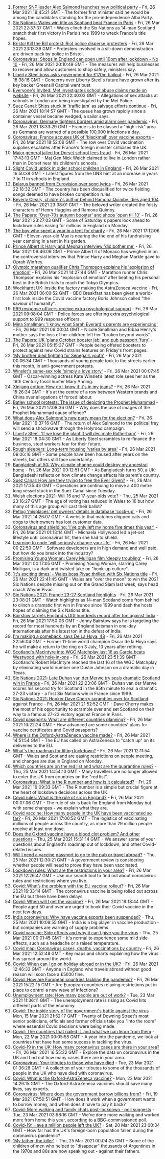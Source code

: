 1. [Former SNP leader Alex Salmond launches new political party](https://www.bbc.co.uk/news/uk-scotland-56539696) - Fri, 26 Mar 2021 18:45:21 GMT - The former first minister said he would be among the candidates standing for the pro-independence Alba Party.
2. [Six Nations: Wales win title as Scotland beat France in Paris](https://www.bbc.co.uk/sport/rugby-union/56545048) - Fri, 26 Mar 2021 22:37:37 GMT - Wales clinch the Six Nations as 14-man Scotland snatch their first victory in Paris since 1999 to wreck France's title hopes.
3. [Bristol Kill the Bill protest: Riot police disperse protesters](https://www.bbc.co.uk/news/uk-england-bristol-56542893) - Fri, 26 Mar 2021 23:13:39 GMT - Protesters involved in a sit-down demonstration are driven back by police in Bristol.
4. [Coronavirus: Shops in England can open until 10pm after lockdown - No 10](https://www.bbc.co.uk/news/uk-56544235) - Fri, 26 Mar 2021 20:10:49 GMT - The measures will help businesses to recover and allow customers to shop safely, ministers say.
5. [Liberty Steel boss asks government for £170m bailout](https://www.bbc.co.uk/news/uk-politics-56545011) - Fri, 26 Mar 2021 18:38:16 GMT - Concerns over Liberty Steel's future have grown after its key backer Greensill Capital went bust.
6. [Everyone's Invited: Met investigates school abuse claims made on website](https://www.bbc.co.uk/news/uk-england-london-56545081) - Fri, 26 Mar 2021 22:40:03 GMT - Allegations of sex attacks at schools in London are being investigated by the Met Police.
7. [Suez Canal: Ships stuck in 'traffic jam' as salvage efforts continue](https://www.bbc.co.uk/news/world-middle-east-56538653) - Fri, 26 Mar 2021 18:14:57 GMT - The queue has grown rapidly since a container vessel became wedged, a sailor says.
8. [Coronavirus: Germany tightens borders amid alarm over pandemic](https://www.bbc.co.uk/news/world-europe-56537389) - Fri, 26 Mar 2021 18:33:29 GMT - France is to be classed a "high-risk" area as Germans are warned of a possible 100,000 infections a day.
9. [Coronavirus: France accuses UK of 'blackmail' over vaccine exports](https://www.bbc.co.uk/news/world-europe-56540149) - Fri, 26 Mar 2021 18:52:09 GMT - The row over Covid vaccination supplies escalates after France's foreign minister criticises the UK.
10. [Major general jailed for Dorset school fees fraud](https://www.bbc.co.uk/news/uk-england-dorset-56538334) - Fri, 26 Mar 2021 17:43:13 GMT - Maj Gen Nick Welch claimed to live in London rather than in Dorset near his children's schools.
11. [Slight Covid uptick in older school children in England](https://www.bbc.co.uk/news/health-56538974) - Fri, 26 Mar 2021 16:50:38 GMT - Latest figures from the ONS hint at an increase in years 7 to 11 in schools in England.
12. [Belarus banned from Eurovision over song lyrics](https://www.bbc.co.uk/news/world-europe-56540236) - Fri, 26 Mar 2021 22:18:32 GMT - The country has been disqualified for twice fielding songs deemed to have broken competition rules.
13. [Beverly Cleary, children's author behind Ramona Quimby, dies aged 104](https://www.bbc.co.uk/news/world-us-canada-56533911) - Fri, 26 Mar 2021 23:38:01 GMT - The beloved writer created the feisty characters of Henry Huggins and Ramona Quimby.
14. [The Papers: 'Over-70s autumn booster' and shops 'open till 10'](https://www.bbc.co.uk/news/blogs-the-papers-56546010) - Fri, 26 Mar 2021 23:27:03 GMT - Some of Saturday's papers look ahead to lockdown rules easing for millions in England on Monday.
15. [The boy who spent a year in a tent for charity](https://www.bbc.co.uk/news/uk-56535207) - Fri, 26 Mar 2021 17:12:06 GMT - Eleven-year-old Max is nearing the the end of his fundraising year camping in a tent in his garden.
16. [Prince Albert II: Harry and Meghan interview 'did bother me'](https://www.bbc.co.uk/news/world-europe-56535206) - Fri, 26 Mar 2021 09:46:06 GMT - Prince Albert II of Monaco has weighed in on the controversial interview that Prince Harry and Meghan Markle gave to Oprah Winfrey.
17. [Olympic marathon qualifier Chris Thompson explains his 'explosion of emotion'](https://www.bbc.co.uk/sport/av/athletics/56541383) - Fri, 26 Mar 2021 14:27:44 GMT - Marathon runner Chris Thompson explains his "explosion of emotion" after beating his personal best in the British trials to reach the Tokyo Olympics.
18. [Wockhardt UK: Inside the factory making the AstraZeneca vaccine](https://www.bbc.co.uk/news/uk-56450968) - Fri, 26 Mar 2021 06:00:52 GMT - BBC Breakfast has been given a world-first look inside the Covid vaccine factory Boris Johnson called "the saviour of humanity".
19. [999 response officers receive extra psychological support](https://www.bbc.co.uk/news/uk-56450962) - Fri, 26 Mar 2021 00:08:04 GMT - Police forces are offering extra psychological support to 999 response officers.
20. [Mina Smallman: 'I know what Sarah Everard's parents are experiencing'](https://www.bbc.co.uk/news/uk-56450969) - Fri, 26 Mar 2021 06:00:04 GMT - Nicole Smallman and Bibaa Henry's mother says the loss of her children left her "broken beyond words".
21. [The Papers: UK 'plans October booster jab' and pub passport 'fury'](https://www.bbc.co.uk/news/blogs-the-papers-56531927) - Fri, 26 Mar 2021 05:15:37 GMT - People being offered boosters to protect against new Covid strains features on Friday's front pages.
22. ['My brother died fighting for Senegal’s youth'](https://www.bbc.co.uk/news/world-africa-56523829) - Fri, 26 Mar 2021 00:06:34 GMT - Thousands of young people took to the streets earlier this month, in anti-government protests.
23. [Winslet's same-sex role 'simply a love story'](https://www.bbc.co.uk/news/entertainment-arts-56526588) - Fri, 26 Mar 2021 00:07:45 GMT - Oscar-winning actress Kate Winslet’s latest role sees her as the 19th Century fossil hunter Mary Anning.
24. [Xinjiang cotton: How do I know if it's in my jeans?](https://www.bbc.co.uk/news/world-asia-china-56535822) - Fri, 26 Mar 2021 15:26:34 GMT - It's at the centre of a row between Western brands and China over allegations of forced labour.
25. [Batley school protests: The issue of depicting the Prophet Muhammad](https://www.bbc.co.uk/news/world-europe-30813742) - Fri, 26 Mar 2021 17:08:36 GMT - Why does the use of images of the Prophet Muhammad cause offence?
26. [What does Alex Salmond's new party mean for the election?](https://www.bbc.co.uk/news/uk-scotland-scotland-politics-56541753) - Fri, 26 Mar 2021 16:37:16 GMT - The return of Alex Salmond to the political fray will send a shockwave through the Holyrood campaign.
27. [Liberty Steel: 'If we lose the plant it will decimate Rotherham'](https://www.bbc.co.uk/news/business-56526900) - Fri, 26 Mar 2021 18:04:30 GMT - As Liberty Steel scrambles to re-finance the business, steel workers fear for their future.
28. [Rough sleepers: Long-term housing 'varies by area'](https://www.bbc.co.uk/news/uk-56510107) - Fri, 26 Mar 2021 09:06:16 GMT - Some people have been housed after years on the streets, but others still face uncertainty.
29. [Bangladesh at 50: Why climate change could destroy my ancestral home](https://www.bbc.co.uk/news/world-asia-56485667) - Fri, 26 Mar 2021 00:12:51 GMT - As Bangladesh turns 50, a UK-Bangladeshi reflects on how climate change affects his parent's country.
30. [Suez Canal: How are they trying to free the Ever Given?](https://www.bbc.co.uk/news/56523659) - Fri, 26 Mar 2021 17:35:43 GMT - Operations are continuing to move a 400 metre long vessel stuck in the Suez Canal since Tuesday.
31. [Welsh elections 2021: Will 16 and 17-year-olds vote?](https://www.bbc.co.uk/news/uk-wales-56502833) - Thu, 25 Mar 2021 23:16:27 GMT - The age of voting has reduced in Wales to 16 but how many of this age group will cast their ballot?
32. [Petlog 'misplaces' pet owners' details in database 'cock-up'](https://www.bbc.co.uk/news/technology-56536389) - Fri, 26 Mar 2021 14:26:07 GMT - A website that matches chipped cats and dogs to their owners has lost customer data.
33. [Coronavirus and shielding: 'I've only left my home five times this year'](https://www.bbc.co.uk/news/disability-56432952) - Fri, 26 Mar 2021 01:13:14 GMT - Michaela Hollywood led a jet-set lifestyle until coronavirus hit, then she had to shield.
34. [Learning to code 'will seriously change your life'](https://www.bbc.co.uk/news/business-56194958) - Fri, 26 Mar 2021 00:22:50 GMT - Software developers are in high demand and well paid, but how do you break into the industry?
35. [Promising Young Woman: Carey Mulligan film 'deeply troubling'](https://www.bbc.co.uk/news/entertainment-arts-55735428) - Fri, 26 Mar 2021 00:17:05 GMT - Promising Young Woman, starring Carey Mulligan, is a dark and twisted take on "hook-up culture".
36. ['It's exciting times' - Wales boss Pivac thrilled with Six Nations title](https://www.bbc.co.uk/sport/rugby-union/56531517) - Fri, 26 Mar 2021 22:41:45 GMT - Wales are "over the moon" to win the 2021 Six Nations despite missing out on the Grand Slam last week, says head coach Wayne Pivac.
37. [Six Nations 2021: France 23-27 Scotland highlights](https://www.bbc.co.uk/sport/av/rugby-union/56546320) - Fri, 26 Mar 2021 23:08:21 GMT - Watch highlights as 14-man Scotland come from behind to clinch a dramatic first win in France since 1999 and dash the hosts' hopes of claiming the Six Nations title.
38. [Bairstow targets England's ODI hundreds record after ton against India](https://www.bbc.co.uk/sport/cricket/56543949) - Fri, 26 Mar 2021 17:50:06 GMT - Jonny Bairstow says he is targeting the record for most hundreds by an England batsman in one-day internationals after his latest ton in the defeat of India.
39. [I'm making a comeback, says De La Hoya, 48](https://www.bbc.co.uk/sport/boxing/56545873) - Fri, 26 Mar 2021 22:56:04 GMT - Former 11-time world champion Oscar de la Hoya says he will make a return to the ring on 3 July, 13 years after retiring.
40. [Scotland's MacIntyre into WGC Matchplay last 16 as Garcia beats Westwood with hole-in-one](https://www.bbc.co.uk/sport/golf/56545394) - Fri, 26 Mar 2021 23:51:39 GMT - Scotland's Robert MacIntyre reached the last 16 of the WGC Matchplay by eliminating world number one Dustin Johnson on a dramatic day in Texas.
41. [Six Nations 2021: Late Duhan van der Merwe try seals dramatic Scotland win in France](https://www.bbc.co.uk/sport/av/rugby-union/56545996) - Fri, 26 Mar 2021 22:23:06 GMT - Duhan van der Merwe scores his second try for Scotland in the 85th minute to seal a dramatic 27-23 victory - a first Six Nations win in France since 1999.
42. [Six Nations 2021: Hooker Dave Cherry scrambles over for Scotland against France](https://www.bbc.co.uk/sport/av/rugby-union/56545992) - Fri, 26 Mar 2021 21:52:52 GMT - Dave Cherry makes the most of his opportunity to scramble over and set Scotland on their way to a famous 27-23 victory against France in Paris.
43. [Covid passports: What are different countries planning?](https://www.bbc.co.uk/news/world-europe-56522408) - Fri, 26 Mar 2021 10:22:24 GMT - How advanced are some countries' plans for vaccine certificates and Covid passports?
44. [Where is the Oxford-AstraZeneca vaccine made?](https://www.bbc.co.uk/news/56483766) - Fri, 26 Mar 2021 14:51:54 GMT - The EU has called on AstraZeneca to "catch up" on its deliveries to the EU.
45. [What's the roadmap for lifting lockdown?](https://www.bbc.co.uk/news/explainers-52530518) - Fri, 26 Mar 2021 12:11:54 GMT - Wales and Scotland are easing restrictions on people meeting, and changes are due in England on Monday.
46. [Which countries are on the red list and what are the quarantine rules?](https://www.bbc.co.uk/news/explainers-52544307) - Thu, 25 Mar 2021 14:54:13 GMT - Many travellers are no longer allowed to enter the UK from countries on the "red list".
47. [Coronavirus: What is the R number and how is it calculated?](https://www.bbc.co.uk/news/health-52473523) - Fri, 26 Mar 2021 16:09:33 GMT - The R number is a simple but crucial figure at the heart of lockdown decisions across the UK.
48. [Covid rules: What is the rule of six in England?](https://www.bbc.co.uk/news/health-56526587) - Fri, 26 Mar 2021 00:07:06 GMT - The rule of six is back for England from Monday but with some changes - we explain what they are.
49. [Covid vaccine: How many people in the UK have been vaccinated so far?](https://www.bbc.co.uk/news/health-55274833) - Fri, 26 Mar 2021 17:00:52 GMT - The logistics of vaccinating millions of people across the country, as more than 29 million people receive at least one dose.
50. [Does the Oxford vaccine have a blood clot problem? And other questions](https://www.bbc.co.uk/news/world-asia-china-51176409) - Thu, 25 Mar 2021 15:31:14 GMT - We answer some of your questions about England's roadmap out of lockdown, and other Covid-related issues.
51. [Will I need a vaccine passport to go to the pub or travel abroad?](https://www.bbc.co.uk/news/explainers-55718553) - Thu, 25 Mar 2021 12:30:21 GMT - A government review is considering whether people will need to prove they have been vaccinated.
52. [Lockdown rules: What are the restrictions in your area?](https://www.bbc.co.uk/news/uk-54373904) - Fri, 26 Mar 2021 12:26:47 GMT - Use our search tool to find out about coronavirus rules and restrictions where you live.
53. [Covid: What’s the problem with the EU vaccine rollout?](https://www.bbc.co.uk/news/explainers-52380823) - Fri, 26 Mar 2021 16:33:14 GMT - The coronavirus vaccine is being rolled out across the EU but there have been delays.
54. [Covid: When will I get the vaccine?](https://www.bbc.co.uk/news/health-55045639) - Fri, 26 Mar 2021 18:18:44 GMT - People aged 50 and over are urged to book their Covid vaccine in the next few days.
55. [India coronavirus: Why have vaccine exports been suspended?](https://www.bbc.co.uk/news/world-asia-india-55571793) - Thu, 25 Mar 2021 10:08:55 GMT - India is a big player in vaccine production - but companies are warning of supply problems.
56. [Covid vaccine: Side effects and why it can’t give you the virus](https://www.bbc.co.uk/news/health-56437270) - Thu, 25 Mar 2021 00:01:45 GMT - It's normal to experience some mild side effects, such as a headache or a raised temperature.
57. [Covid map: Coronavirus cases, deaths, vaccinations by country](https://www.bbc.co.uk/news/world-51235105) - Fri, 26 Mar 2021 12:52:48 GMT - Key maps and charts explaining how the virus has spread around the world.
58. [Covid: When can I go on holiday abroad or in the UK?](https://www.bbc.co.uk/news/explainers-52646738) - Fri, 26 Mar 2021 12:46:32 GMT - Anyone in England who travels abroad without good reason will soon face a £5000 fine.
59. [Covid: How are European countries tackling the pandemic?](https://www.bbc.co.uk/news/explainers-53640249) - Fri, 26 Mar 2021 15:22:15 GMT - Are European countries relaxing restrictions put in place to control a new wave of infections?
60. [Unemployment rate: How many people are out of work?](https://www.bbc.co.uk/news/business-52660591) - Tue, 23 Mar 2021 11:36:11 GMT - The unemployment rate is rising as Covid hits different parts of the economy.
61. [Covid: The inside story of the government's battle against the virus](https://www.bbc.co.uk/news/uk-politics-56361599) - Mon, 15 Mar 2021 21:52:17 GMT - Twenty of Downing Street's most senior politicians, officials and former officials take you "into the room" where essential Covid decisions were being made.
62. [Covid: The countries that nailed it, and what we can learn from them](https://www.bbc.co.uk/news/uk-56455030) - Mon, 22 Mar 2021 00:05:58 GMT - A year into the pandemic, we look at countries that have had some success in tackling the virus.
63. [Covid-19 in the UK: How many coronavirus cases are there in your area?](https://www.bbc.co.uk/news/uk-51768274) - Fri, 26 Mar 2021 16:55:22 GMT - Explore the data on coronavirus in the UK and find out how many cases there are in your area.
64. [Coronavirus: Your tributes to those who have died](https://www.bbc.co.uk/news/uk-52676411) - Tue, 23 Mar 2021 01:36:28 GMT - A collection of your tributes to some of the thousands of people in the UK who have died with coronavirus.
65. [Covid: What is the Oxford-AstraZeneca vaccine?](https://www.bbc.co.uk/news/health-55302595) - Mon, 22 Mar 2021 14:26:15 GMT - The Oxford-AstraZeneca vaccines should save many lives, say experts.
66. [Coronavirus: Where does the government borrow billions from?](https://www.bbc.co.uk/news/business-50504151) - Fri, 19 Mar 2021 07:50:51 GMT - How does it work when a government wants to borrow money, and when does it have to pay it back?
67. [Covid: More walking and family chats post-lockdown - poll suggests](https://www.bbc.co.uk/news/uk-56490823) - Tue, 23 Mar 2021 03:58:16 GMT - We've done more walking and worked more from home this year, according to a BBC-commissioned poll.
68. [Covid-19: Have a million people left the UK?](https://www.bbc.co.uk/news/uk-56435100) - Sat, 20 Mar 2021 23:00:34 GMT - How far has the UK's foreign-born population fallen during the coronavirus pandemic?
69. ['My father, the killer'](https://www.bbc.co.uk/news/stories-51379981) - Thu, 25 Mar 2021 00:04:25 GMT - Some of the children of men who helped to "disappear" thousands of Argentines in the 1970s and 80s are now speaking out - against their fathers.
